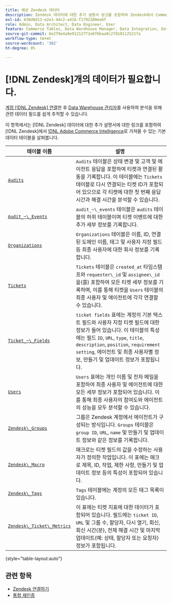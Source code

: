 ```yaml
---
title: 예상 Zendesk 데이터
description: Zendesk 데이터에 대한 추가 설명서 링크를 포함하여 Zendesk에서 Commerce Intelligence으로 가져올 수 있는 기본 데이터 표에 대해 알아봅니다.
exl-id: 838d8d13-e2e1-44c2-a416-f1792200ee6f
role: Admin, Data Architect, Data Engineer, User
feature: Commerce Tables, Data Warehouse Manager, Data Integration, Data Import/Export
source-git-commit: 6e2f9e4a9e91212771e6f6baa8c2f8101125217a
workflow-type: tm+mt
source-wordcount: '362'
ht-degree: 0%

---
```


# [!DNL Zendesk]개의 데이터가 필요합니다.

[계정 [!DNL Zendesk] 연결](../integrations/zendesk.md)한 후 [Data Warehouse 관리자](../../../data-analyst/data-warehouse-mgr/tour-dwm.md)를 사용하여 분석을 위해 관련 데이터 필드를 쉽게 추적할 수 있습니다.

이 항목에서는 [!DNL Zendesk] 데이터에 대한 추가 설명서에 대한 링크를 포함하여 [!DNL Zendesk]에서 [!DNL Adobe Commerce Intelligence](으)로 가져올 수 있는 기본 데이터 테이블을 살펴봅니다.

| 테이블 이름 | 설명 |
|-----|-----|
| [`Audits`](https://developer.zendesk.com/rest_api/docs/core/ticket_audits) | `Audits` 테이블은 상태 변경 및 고객 및 에이전트 응답을 포함하여 티켓과 연결된 활동을 기록합니다. 이 테이블에는 `Tickets` 테이블로 다시 연결되는 티켓 ID가 포함되어 있으므로 각 티켓에 대한 첫 번째 응답 시간과 해결 시간을 분석할 수 있습니다. |
| [`Audit_~\_Events`](https://developer.zendesk.com/rest_api/docs/core/ticket_audits#audit-events) | `audit_~\_events` 테이블은 `audits` 테이블의 하위 테이블이며 티켓 이벤트에 대한 추가 세부 정보를 기록합니다. |
| [`Organizations`](https://developer.zendesk.com/rest_api/docs/core/organizations) | `Organizations` 테이블은 이름, ID, 연결된 도메인 이름, 태그 및 사용자 지정 필드 등 최종 사용자에 대한 회사 정보를 기록합니다. |
| [`Tickets`](https://developer.zendesk.com/rest_api/docs/core/tickets) | `Tickets` 테이블은 `created_at` 타임스탬프와 `requester\_id` 및 `assignee\_id`을(를) 포함하여 모든 티켓 세부 정보를 기록하며, 이를 통해 티켓을 `Users` 테이블의 최종 사용자 및 에이전트에 각각 연결할 수 있습니다. |
| [`Ticket_~\_Fields`](https://developer.zendesk.com/rest_api/docs/core/ticket_fields) | `ticket fields` 표에는 계정의 기본 텍스트 필드와 사용자 지정 티켓 필드에 대한 정보가 들어 있습니다. 이 테이블의 특성에는 필드 `ID`, `URL`, `type`, `title`, `description`, `position`, `requirement setting`, 에이전트 및 최종 사용자별 정보, 만들기 및 업데이트 정보가 포함됩니다. |
| [`Users`](https://developer.zendesk.com/rest_api/docs/core/users) | `Users` 표에는 개인 이름 및 전자 메일을 포함하여 최종 사용자 및 에이전트에 대한 모든 세부 정보가 포함되어 있습니다. 이를 통해 최종 사용자의 참여도와 에이전트의 성능을 모두 분석할 수 있습니다. |
| [`Zendesk\_Groups`](https://developer.zendesk.com/rest_api/docs/core/groups) | 그룹은 Zendesk 계정에서 에이전트가 구성되는 방식입니다. `Groups` 테이블은 `group ID`, `URL`, `name` 및 만들기 및 업데이트 정보와 같은 정보를 기록합니다. |
| [`Zendesk\_Macro`](https://developer.zendesk.com/rest_api/docs/core/macros) | 매크로는 티켓 필드의 값을 수정하는 사용자가 정의한 작업입니다. 이 표에는 매크로 제목, ID, 작업, 제한 사항, 만들기 및 업데이트 정보 등의 특성이 포함되어 있습니다. |
| [`Zendesk\_Tags`](https://developer.zendesk.com/rest_api/docs/core/tags) | `Tags` 테이블에는 계정의 모든 태그 목록이 있습니다. |
| [`Zendesk\_Ticket\_Metrics`](https://developer.zendesk.com/rest_api/docs/core/ticket_metrics#ticket-metrics) | 이 표에는 티켓 지표에 대한 데이터가 포함되어 있습니다. 필드에는 `ticket ID`, `URL` 및 그룹 수, 할당자, 다시 열기, 회신, 회신 시간(분), 전체 해결 시간 및 마지막 업데이트(예: 상태, 할당자 또는 요청자) 정보가 포함됩니다. |

{style="table-layout:auto"}

## 관련 항목

* [Zendesk 연결하기](../integrations/zendesk.md)
* [통합 재인증](https://experienceleague.adobe.com/docs/commerce-knowledge-base/kb/how-to/mbi-reauthenticating-integrations.html)
